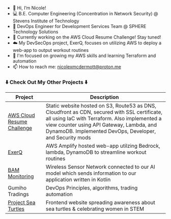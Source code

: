 - 👋 Hi, I’m Nicole!
- 💻 B.E. Computer Engineering (Concentration in Network Security) @ Stevens Institute of Technology
- 💼 DevOps Engineer for Development Services Team @ SPHERE Technology Solutions
- 👀 Currently working on the AWS Cloud Resume Challenge! Stay tuned!
- ☁️ My DevSecOps project, ExerQ, focuses on utilizing AWS to deploy a web-app to output workout routines
- 🌱 I'm focused on growing my AWS skills and learning Terraform and automation
- 📫 How to reach me: nicolexmcdermott@proton.me

###  ⬇️ Check Out My Other Projects ⬇️
| Project | Description |
| ----------- | ----------- |
| [AWS Cloud Resume Challenge](https://www.nicoxmcd.com) | Static website hosted on S3, Route53 as DNS, Cloudfront as CDN, secured with SSL certificate, all using IaC with Terraform. Also implemented a view counter using API Gateway, Lambda, and DynamoDB. Implemented DevOps, Developer, and Security mods |
| [ExerQ](https://main.d3iv8nh98y2vwl.amplifyapp.com/) | AWS Amplify hosted web-app utilzing Bedrock, lambda, DynamoDB to streamline workout routines |
| [BAM Monitoring](https://bam-monitoring.my.canva.site/) | Wireless Sensor Network connected to our AI model which sends information to our application written in Kotlin |
| Gumiho Tradings | DevOps Principles, algorithms, trading automation |
| [Project Sea Turtles](https://nicoxmcd.github.io/Project-SeaTurtles) | Frontend website spreading awareness about sea turtles & celebrating women in STEM |
